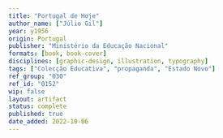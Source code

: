 ```yaml
---
title: "Portugal de Hoje"
author_name: ["Júlio Gil"]
year: y1956
origin: Portugal
publisher: "Ministério da Educação Nacional"
formats: [book, book-cover]
disciplines: [graphic-design, illustration, typography]
tags: ["Colecção Educativa", "propaganda", "Estado Novo"]
ref_group: "030"
ref_id: "0152"
wip: false
layout: artifact
status: complete
published: true
date_added: 2022-10-06
---
```

